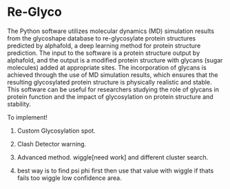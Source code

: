# Re-Glyco

The Python software utilizes molecular dynamics (MD) simulation results from the glycoshape database to re-glycosylate protein structures predicted by alphafold, a deep learning method for protein structure prediction. The input to the software is a protein structure output by alphafold, and the output is a modified protein structure with glycans (sugar molecules) added at appropriate sites. The incorporation of glycans is achieved through the use of MD simulation results, which ensures that the resulting glycosylated protein structure is physically realistic and stable. This software can be useful for researchers studying the role of glycans in protein function and the impact of glycosylation on protein structure and stability.



To implement!
1. Custom Glycosylation spot.
2. Clash Detector warning.
2. Advanced method.
    wiggle[need work] and different cluster search.

3. best way is to find psi phi first then use that value with wiggle if thats fails too wiggle low confidence area.